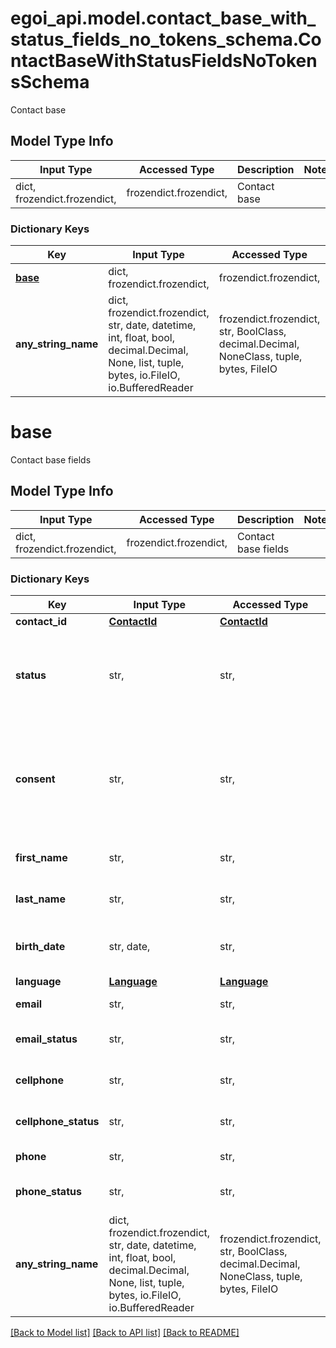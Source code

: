 # egoi_api.model.contact_base_with_status_fields_no_tokens_schema.ContactBaseWithStatusFieldsNoTokensSchema

Contact base

## Model Type Info
Input Type | Accessed Type | Description | Notes
------------ | ------------- | ------------- | -------------
dict, frozendict.frozendict,  | frozendict.frozendict,  | Contact base | 

### Dictionary Keys
Key | Input Type | Accessed Type | Description | Notes
------------ | ------------- | ------------- | ------------- | -------------
**[base](#base)** | dict, frozendict.frozendict,  | frozendict.frozendict,  | Contact base fields | [optional] 
**any_string_name** | dict, frozendict.frozendict, str, date, datetime, int, float, bool, decimal.Decimal, None, list, tuple, bytes, io.FileIO, io.BufferedReader | frozendict.frozendict, str, BoolClass, decimal.Decimal, NoneClass, tuple, bytes, FileIO | any string name can be used but the value must be the correct type | [optional]

# base

Contact base fields

## Model Type Info
Input Type | Accessed Type | Description | Notes
------------ | ------------- | ------------- | -------------
dict, frozendict.frozendict,  | frozendict.frozendict,  | Contact base fields | 

### Dictionary Keys
Key | Input Type | Accessed Type | Description | Notes
------------ | ------------- | ------------- | ------------- | -------------
**contact_id** | [**ContactId**](ContactId.md) | [**ContactId**](ContactId.md) |  | [optional] 
**status** | str,  | str,  | Status of the contact | [optional] must be one of ["active", "inactive", "removed", "unconfirmed", ] if omitted the server will use the default value of "active"
**consent** | str,  | str,  | Contact consent | [optional] must be one of ["any", "consent", "contract", "legitimate_interest", "none", "protect_vital_interests", "public_interests", "required_by_law", "withdrawn", ] 
**first_name** | str,  | str,  | First name of the contact | [optional] 
**last_name** | str,  | str,  | Last name of the contact | [optional] 
**birth_date** | str, date,  | str,  | Birth date of the contact | [optional] value must conform to RFC-3339 full-date YYYY-MM-DD
**language** | [**Language**](Language.md) | [**Language**](Language.md) |  | [optional] 
**email** | str,  | str,  | Email of the contact | [optional] 
**email_status** | str,  | str,  | Email channel status | [optional] must be one of ["active", "inactive", ] 
**cellphone** | str,  | str,  | Cellphone of the contact | [optional] 
**cellphone_status** | str,  | str,  | Cellphone channel status | [optional] must be one of ["active", "inactive", ] 
**phone** | str,  | str,  | Phone of the contact | [optional] 
**phone_status** | str,  | str,  | Phone channel status | [optional] must be one of ["active", "inactive", ] 
**any_string_name** | dict, frozendict.frozendict, str, date, datetime, int, float, bool, decimal.Decimal, None, list, tuple, bytes, io.FileIO, io.BufferedReader | frozendict.frozendict, str, BoolClass, decimal.Decimal, NoneClass, tuple, bytes, FileIO | any string name can be used but the value must be the correct type | [optional]

[[Back to Model list]](../../README.md#documentation-for-models) [[Back to API list]](../../README.md#documentation-for-api-endpoints) [[Back to README]](../../README.md)


